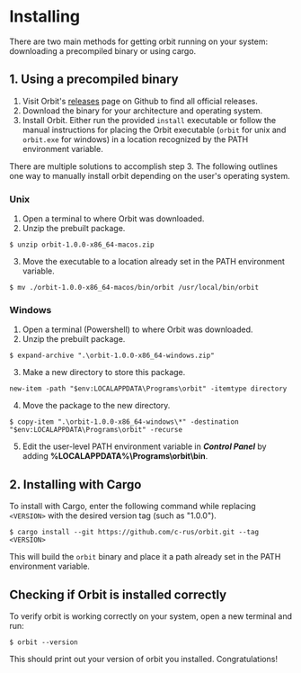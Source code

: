 # Installing

There are two main methods for getting orbit running on your system: downloading a precompiled binary or using cargo.

## 1. Using a precompiled binary

1.  Visit Orbit's [releases](https://github.com/c-rus/orbit/releases) page on Github to find all official releases. 
2. Download the binary for your architecture and operating system.
3. Install Orbit. Either run the provided `install` executable or follow the manual instructions for placing the Orbit executable (`orbit` for unix and `orbit.exe` for windows) in a location recognized by the PATH environment variable.

There are multiple solutions to accomplish step 3. The following outlines one way to manually install orbit depending on the user's operating system. 

### Unix
1. Open a terminal to where Orbit was downloaded.
2. Unzip the prebuilt package.
```
$ unzip orbit-1.0.0-x86_64-macos.zip
```
3. Move the executable to a location already set in the PATH environment variable. 
```
$ mv ./orbit-1.0.0-x86_64-macos/bin/orbit /usr/local/bin/orbit
```

### Windows
1. Open a terminal (Powershell) to where Orbit was downloaded.
2. Unzip the prebuilt package.
```
$ expand-archive ".\orbit-1.0.0-x86_64-windows.zip"
```
3. Make a new directory to store this package.
```
new-item -path "$env:LOCALAPPDATA\Programs\orbit" -itemtype directory
```
4. Move the package to the new directory.
```
$ copy-item ".\orbit-1.0.0-x86_64-windows\*" -destination "$env:LOCALAPPDATA\Programs\orbit" -recurse
```
5. Edit the user-level PATH environment variable in ___Control Panel___ by adding __%LOCALAPPDATA%\Programs\orbit\bin__.

## 2. Installing with Cargo

To install with Cargo, enter the following command while replacing `<VERSION>` with the desired version tag (such as "1.0.0").
```
$ cargo install --git https://github.com/c-rus/orbit.git --tag <VERSION>
```

This will build the `orbit` binary and place it a path already set in the PATH environment variable.

## Checking if Orbit is installed correctly

To verify orbit is working correctly on your system, open a new terminal and run:
```
$ orbit --version
```
This should print out your version of orbit you installed. Congratulations!